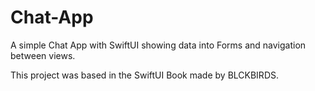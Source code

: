 # Chat-App
A simple Chat App with SwiftUI showing data into Forms and navigation between views.

This project was based in the SwiftUI Book made by BLCKBIRDS.
